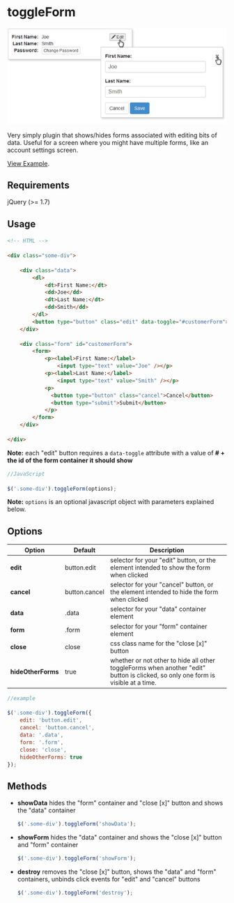 toggleForm
==========
![Alt text](screenshot.png)

Very simply plugin that shows/hides forms associated with editing bits of data.
Useful for a screen where you might have multiple forms, like an account settings screen.

[View Example](http://x2gboye.github.io/toggleForm/index.html).

Requirements
------------

jQuery (>= 1.7)

Usage
-----

```html
<!-- HTML -->

<div class="some-div">
    
    <div class="data">
        <dl>
            <dt>First Name:</dt>
            <dd>Joe</dd>
            <dt>Last Name:</dt>
            <dd>Smith</dd>
        </dl>
        <button type="button" class="edit" data-toggle="#customerForm">Edit</button>
    </div>
    
    <div class="form" id="customerForm">
        <form>
            <p><label>First Name:</label>
                <input type="text" value="Joe" /></p>
            <p><label>Last Name:</label>
                <input type="text" value="Smith" /></p>
            <p>
              <button type="button" class="cancel">Cancel</button>
              <button type="submit">Submit</button>
            </p>
        </form>
    </div>
    
</div>
```
**Note:** each "edit" button requires a ```data-toggle``` attribute with a value of **# + the id of the form container it should show**

```javascript
//JavaScript

$('.some-div').toggleForm(options);
```

**Note:** ```options``` is an optional javascript object with parameters explained below.

Options
-------

<table>
    <thead>
    	<tr>
    		<th>Option</th>
    		<th>Default</th>
    		<th>Description</th>
    	</tr>
    </thead>
    <tbody>
    	<tr>
    		<td><strong>edit</strong></td>
    		<td>button.edit</td>
    		<td>selector for your "edit" button, or the element intended to show the form when clicked</td>
    	</tr>
    	<tr>
    		<td><strong>cancel</strong></td>
    		<td>button.cancel</td>
    		<td>selector for your "cancel" button, or the element intended to hide the form when clicked</td>
    	</tr>
    	<tr>
    		<td><strong>data</strong></td>
    		<td>.data</td>
    		<td>selector for your "data" container element</td>
    	</tr>
    	<tr>
    		<td><strong>form</strong></td>
    		<td>.form</td>
    		<td>selector for your "form" container element</td>
    	</tr>
    	<tr>
    		<td><strong>close</strong></td>
    		<td>close</td>
    		<td>css class name for the "close [x]" button</td>
    	</tr>
    	<tr>
    		<td><strong>hideOtherForms</strong></td>
    		<td>true</td>
    		<td>whether or not other to hide all other toggleForms when another "edit" button is clicked,
so only one form is visible at a time.</td>
    	</tr>
    </tbody>
</table>

```javascript
//example

$('.some-div').toggleForm({
	edit: 'button.edit',
	cancel: 'button.cancel',
	data: '.data',
	form: '.form',
	close: 'close',
	hideOtherForms: true
});
```

Methods
-------

- **showData**
hides the "form" container and "close [x]" button and shows the "data" container

	```javascript
	$('.some-div').toggleForm('showData');
	```

- **showForm**
hides the "data" container and shows the "close [x]" button and "form" container

	```javascript
	$('.some-div').toggleForm('showForm');
	```
- **destroy**
removes the "close [x]" button, shows the "data" and "form" containers,
unbinds click events for "edit" and "cancel" buttons

	```javascript
	$('.some-div').toggleForm('destroy');
	```

